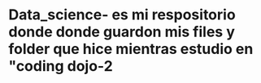 # Data_science- es mi respositorio donde donde guardon mis  files y folder que hice mientras estudio en "coding dojo-2

